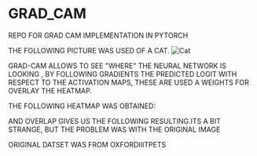 # GRAD_CAM
REPO FOR GRAD CAM IMPLEMENTATION IN PYTORCH


THE FOLLOWING PICTURE WAS USED OF A CAT. 
![Cat](https://user-images.githubusercontent.com/17704242/208403165-2686e97e-c598-40f0-acaa-bf287d136616.png)



GRAD-CAM ALLOWS TO SEE "WHERE" THE NEURAL NETWORK IS LOOKING , BY FOLLOWING GRADIENTS  THE PREDICTED LOGIT WITH RESPECT TO THE ACTIVATION MAPS,
THESE ARE USED A WEIGHTS FOR OVERLAY THE HEATMAP.

THE FOLLOWING HEATMAP WAS OBTAINED:


AND OVERLAP GIVES US THE FOLLOWING RESULTING.ITS A BIT STRANGE, BUT THE PROBLEM WAS WITH THE ORIGINAL IMAGE 


ORIGINAL DATSET WAS FROM OXFORDIIITPETS
